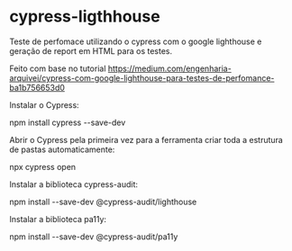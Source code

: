 # cypress-ligthhouse
Teste de perfomace utilizando o cypress com o google lighthouse e geração de report em HTML para os testes.

Feito com base no tutorial https://medium.com/engenharia-arquivei/cypress-com-google-lighthouse-para-testes-de-perfomance-ba1b756653d0

Instalar o Cypress:

npm install cypress --save-dev

Abrir o Cypress pela primeira vez para a ferramenta criar toda a estrutura de pastas automaticamente:

npx cypress open

Instalar a biblioteca cypress-audit:

npm install --save-dev @cypress-audit/lighthouse

Instalar a biblioteca pa11y:

npm install --save-dev @cypress-audit/pa11y
